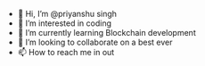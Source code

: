 - 👋 Hi, I’m @priyanshu singh
- 👀 I’m interested in coding
- 🌱 I’m currently learning Blockchain development 
- 💞️ I’m looking to collaborate on a best ever
- 📫 How to reach me in out

<!---
priyanshu9026/priyanshu9026 is a ✨ special ✨ repository because its `README.md` (this file) appears on your GitHub profile.
You can click the Preview link to take a look at your changes.
--->
